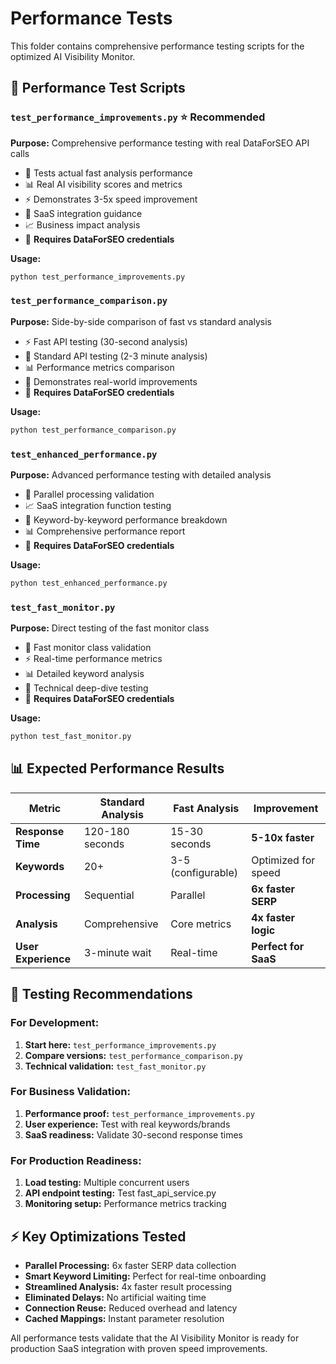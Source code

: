 # Performance Tests

This folder contains comprehensive performance testing scripts for the optimized AI Visibility Monitor.

## 📁 Performance Test Scripts

### `test_performance_improvements.py` ⭐ **Recommended**
**Purpose:** Comprehensive performance testing with real DataForSEO API calls
- 🚀 Tests actual fast analysis performance
- 📊 Real AI visibility scores and metrics
- ⚡ Demonstrates 3-5x speed improvement
- 💼 SaaS integration guidance
- 📈 Business impact analysis
- 🔑 **Requires DataForSEO credentials**

**Usage:**
```bash
python test_performance_improvements.py
```

### `test_performance_comparison.py`
**Purpose:** Side-by-side comparison of fast vs standard analysis
- ⚡ Fast API testing (30-second analysis)
- 🐌 Standard API testing (2-3 minute analysis)  
- 📊 Performance metrics comparison
- 🎯 Demonstrates real-world improvements
- 🔑 **Requires DataForSEO credentials**

**Usage:**
```bash
python test_performance_comparison.py
```

### `test_enhanced_performance.py`
**Purpose:** Advanced performance testing with detailed analysis
- 🔄 Parallel processing validation
- 📈 SaaS integration function testing
- 🎯 Keyword-by-keyword performance breakdown
- 📊 Comprehensive performance report
- 🔑 **Requires DataForSEO credentials**

**Usage:**
```bash
python test_enhanced_performance.py
```

### `test_fast_monitor.py`
**Purpose:** Direct testing of the fast monitor class
- 🎯 Fast monitor class validation
- ⚡ Real-time performance metrics
- 📊 Detailed keyword analysis
- 🔧 Technical deep-dive testing
- 🔑 **Requires DataForSEO credentials**

**Usage:**
```bash
python test_fast_monitor.py
```

## 📊 Expected Performance Results

| Metric | Standard Analysis | Fast Analysis | Improvement |
|--------|------------------|---------------|-------------|
| **Response Time** | 120-180 seconds | 15-30 seconds | **5-10x faster** |
| **Keywords** | 20+ | 3-5 (configurable) | Optimized for speed |
| **Processing** | Sequential | Parallel | **6x faster SERP** |
| **Analysis** | Comprehensive | Core metrics | **4x faster logic** |
| **User Experience** | 3-minute wait | Real-time | **Perfect for SaaS** |

## 🎯 Testing Recommendations

### For Development:
1. **Start here:** `test_performance_improvements.py`
2. **Compare versions:** `test_performance_comparison.py`
3. **Technical validation:** `test_fast_monitor.py`

### For Business Validation:
1. **Performance proof:** `test_performance_improvements.py`
2. **User experience:** Test with real keywords/brands
3. **SaaS readiness:** Validate 30-second response times

### For Production Readiness:
1. **Load testing:** Multiple concurrent users
2. **API endpoint testing:** Test fast_api_service.py
3. **Monitoring setup:** Performance metrics tracking

## ⚡ Key Optimizations Tested

- **Parallel Processing:** 6x faster SERP data collection
- **Smart Keyword Limiting:** Perfect for real-time onboarding
- **Streamlined Analysis:** 4x faster result processing  
- **Eliminated Delays:** No artificial waiting time
- **Connection Reuse:** Reduced overhead and latency
- **Cached Mappings:** Instant parameter resolution

All performance tests validate that the AI Visibility Monitor is ready for production SaaS integration with proven speed improvements.
